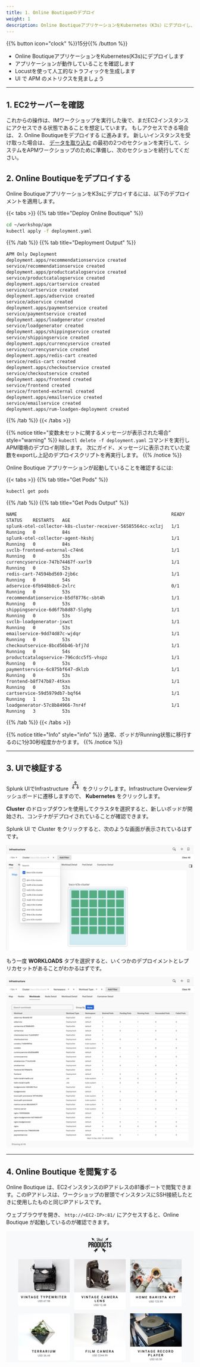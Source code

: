 ```yaml
---
title: 1. Online Boutiqueのデプロイ
weight: 1
description: Online BoutiqueアプリケーションをKubernetes（K3s）にデプロイし、Locustを使って人工的なトラフィックを発生させます。
---
```


{{% button icon="clock" %}}15分{{% /button %}}

* Online BoutiqueアプリケーションをKubernetes(K3s)にデプロイします
* アプリケーションが動作していることを確認します
* Locustを使って人工的なトラフィックを生成します
* UI で APM のメトリクスを見ましょう

---

## 1. EC2サーバーを確認

これからの操作は、IMワークショップを実行した後で、まだEC2インスタンスにアクセスできる状態であることを想定しています。
もしアクセスできる場合は、 2. Online Boutiqueをデプロイする に進みます。
新しいインスタンスを受け取った場合は、 [データを取り込む](../../../../ja/imt/gdi/) の最初の2つのセクションを実行して、システムをAPMワークショップのために準備し、次のセクションを続行してください。

## 2. Online Boutiqueをデプロイする

Online BoutiqueアプリケーションをK3sにデプロイするには、以下のデプロイメントを適用します。

{{< tabs >}}
{{% tab title="Deploy Online Boutique" %}}

``` bash
cd ~/workshop/apm
kubectl apply -f deployment.yaml
```

{{% /tab %}}
{{% tab title="Deployment Output"  %}}

``` text
APM Only Deployment
deployment.apps/recommendationservice created
service/recommendationservice created
deployment.apps/productcatalogservice created
service/productcatalogservice created
deployment.apps/cartservice created
service/cartservice created
deployment.apps/adservice created
service/adservice created
deployment.apps/paymentservice created
service/paymentservice created
deployment.apps/loadgenerator created
service/loadgenerator created
deployment.apps/shippingservice created
service/shippingservice created
deployment.apps/currencyservice created
service/currencyservice created
deployment.apps/redis-cart created
service/redis-cart created
deployment.apps/checkoutservice created
service/checkoutservice created
deployment.apps/frontend created
service/frontend created
service/frontend-external created
deployment.apps/emailservice created
service/emailservice created
deployment.apps/rum-loadgen-deployment created
```

{{% /tab %}}
{{< /tabs >}}

{{% notice title="変数未セットに関するメッセージが表示された場合" style="warning" %}}
`kubectl delete -f deployment.yaml` コマンドを実行しAPM環境のデプロイ削除します。
次にガイド、メッセージに表示されていた変数をexportし上記のデプロイスクリプトを再実行します。
{{% /notice %}}

Online Boutique アプリケーションが起動していることを確認するには:

{{< tabs >}}
{{% tab title="Get Pods" %}}

``` bash
kubectl get pods
```

{{% /tab %}}
{{% tab title="Get Pods Output"  %}}

``` text
NAME                                                          READY   STATUS    RESTARTS   AGE
splunk-otel-collector-k8s-cluster-receiver-56585564cc-xclzj   1/1     Running   0          84s
splunk-otel-collector-agent-hkshj                             1/1     Running   0          84s
svclb-frontend-external-c74n6                                 1/1     Running   0          53s
currencyservice-747b74467f-xxrl9                              1/1     Running   0          52s
redis-cart-74594bd569-2jb6c                                   1/1     Running   0          54s
adservice-6fb948b8c6-2xlrc                                    0/1     Running   0          53s
recommendationservice-b5df8776c-sbt4h                         1/1     Running   0          53s
shippingservice-6d6f7b8d87-5lg9g                              1/1     Running   0          53s
svclb-loadgenerator-jxwct                                     1/1     Running   0          53s
emailservice-9dd74d87c-wjdqr                                  1/1     Running   0          53s
checkoutservice-8bcd56b46-bfj7d                               1/1     Running   0          54s
productcatalogservice-796cdcc5f5-vhspz                        1/1     Running   0          53s
paymentservice-6c875bf647-dklzb                               1/1     Running   0          53s
frontend-b8f747b87-4tkxn                                      1/1     Running   0          53s
cartservice-59d5979db7-bqf64                                  1/1     Running   1          53s
loadgenerator-57c8b84966-7nr4f                                1/1     Running   3          53s
```

{{% /tab %}}
{{< /tabs >}}

{{% notice title="Info" style="info" %}}
通常、ポッドがRunning状態に移行するのに1分30秒程度かかります。
{{% /notice %}}

---

## 3. UIで検証する

Splunk UIでInfrastructure ![infrastructure button](../images/infrastructure.png) をクリックします。Infrastructure Overviewダッシュボードに遷移しますので、 **Kubernetes** をクリックします。

**Cluster** のドロップダウンを使用してクラスタを選択すると、新しいポッドが開始され、コンテナがデプロイされていることが確認できます。

Splunk UI で Cluster をクリックすると、次のような画面が表示されているはずです。

![back to Cluster](../images/online-boutique-k8s.png)

もう一度 **WORKLOADS** タブを選択すると、いくつかのデプロイメントとレプリカセットがあることがわかるはずです。

![HOTROD loaded](../images/online-boutique-workload.png)

---

## 4. Online Boutique を閲覧する

Online Boutique は、EC2インスタンスのIPアドレスの81番ポートで閲覧できます。このIPアドレスは、ワークショップの冒頭でインスタンスにSSH接続したときに使用したものと同じIPアドレスです。

ウェブブラウザを開き、 `http://<EC2-IP>:81/` にアクセスすると、Online Boutique が起動しているのが確認できます。

![Online Boutique](../images/online-boutique.png)
